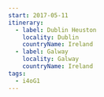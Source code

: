 ```yaml
---
start: 2017-05-11
itinerary:
  - label: Dublin Heuston
    locality: Dublin
    countryName: Ireland
  - label: Galway
    locality: Galway
    countryName: Ireland
tags:
  - i4oG1
---
```

